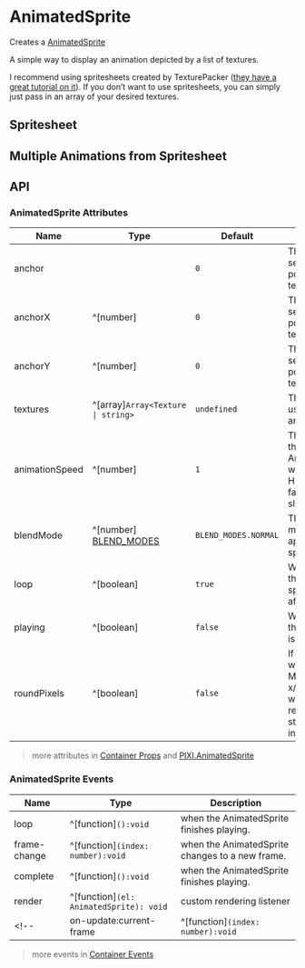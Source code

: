 # AnimatedSprite

Creates a [AnimatedSprite](https://pixijs.download/release/docs/PIXI.AnimatedSprite.html)

A simple way to display an animation depicted by a list of textures.

I recommend using spritesheets created by TexturePacker ([they have a great tutorial on it](https://www.codeandweb.com/texturepacker/tutorials/how-to-create-sprite-sheets-and-animations-with-pixijs)). If you don’t want to use spritesheets, you can simply just pass in an array of your desired textures.

## Spritesheet

<demo src="./demo/spritesheet.vue" />

## Multiple Animations from Spritesheet

<demo src="./demo/multiple-animations.vue" />

## API

### AnimatedSprite Attributes

| Name | Type | Default | Description |
| ---- | ---- | ---- | ---- |
| anchor | <api-point /> | `0` | The anchor sets the origin point of the text. |
| anchorX | ^[number] | `0` | The x anchor sets the origin point of the text. |
| anchorY | ^[number] | `0` | The y anchor sets the origin point of the text. |
| textures | ^[array]`Array<Texture \| string>` | `undefined` | The textures to use for the animation |
| animationSpeed | ^[number] | `1` | The speed that the AnimatedSprite will play at. Higher is faster, lower is slower |
| blendMode | ^[number] [BLEND_MODES](https://pixijs.download/release/docs/PIXI.html#BLEND_MODES) | `BLEND_MODES.NORMAL` | The blend mode to be applied to the sprite. |
| loop | ^[boolean] | `true` | Whether or not the animate sprite repeats after playing. |
| playing | ^[boolean] | `false` | Whether or not the animation is playing. |
| roundPixels | ^[boolean] | `false` | If true PixiJS will Math.floor() x/y values when rendering, stopping pixel interpolation. |

> more attributes in [Container Props](/guide/elements/container/#container-props) and [PIXI.AnimatedSprite](https://pixijs.download/release/docs/PIXI.AnimatedSprite.html)

### AnimatedSprite Events

| Name | Type | Description |
| ---- | ---- | ---- |
| loop | ^[function]`():void` | when the AnimatedSprite finishes playing. |
| frame-change | ^[function]`(index: number):void` | when the AnimatedSprite changes to a new frame. |
| complete | ^[function]`():void` | when the AnimatedSprite finishes playing. |
| render | ^[function]`(el: AnimatedSprite): void` | custom rendering listener |
<!-- | on-update:current-frame | ^[function]`(index: number):void` | when the AnimatedSprite changes to a new frame. | -->

> more events in [Container Events](/guide/elements/container/#container-events)